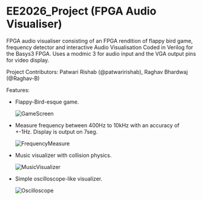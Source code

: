 # EE2026_Project (FPGA Audio Visualiser)
FPGA audio visualiser consisting of an FPGA rendition of flappy bird game, frequency detector and interactive Audio Visualisation
Coded in Verilog for the Basys3 FPGA. Uses a modmic 3 for audio input and the VGA output pins for video display.

Project Contributors:
Patwari Rishab (@patwaririshab), Raghav Bhardwaj (@Raghav-B)

Features:
- Flappy-Bird-esque game.
  
  ![GameScreen](https://i.imgur.com/fjhkQ9b.jpg)

- Measure frequency between 400Hz to 10kHz with an accuracy of +-1Hz. Display is output on 7seg.
  
  ![FrequencyMeasure](https://i.imgur.com/PiTEgKV.jpg)

- Music visualizer with collision physics.
  
  ![MusicVisualizer](https://i.imgur.com/GQzuJ8F.jpg)

- Simple oscilloscope-like visualizer.
  
  ![Oscilloscope](https://i.imgur.com/xR9CYSx.jpg)

